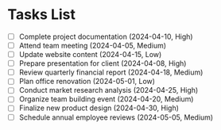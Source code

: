 # Tasks List

- [ ] Complete project documentation (2024-04-10, High)
- [ ] Attend team meeting (2024-04-05, Medium)
- [ ] Update website content (2024-04-15, Low)
- [ ] Prepare presentation for client (2024-04-08, High)
- [ ] Review quarterly financial report (2024-04-18, Medium)
- [ ] Plan office renovation (2024-05-01, Low)
- [ ] Conduct market research analysis (2024-04-25, High)
- [ ] Organize team building event (2024-04-20, Medium)
- [ ] Finalize new product design (2024-04-30, High)
- [ ] Schedule annual employee reviews (2024-05-05, Medium)
